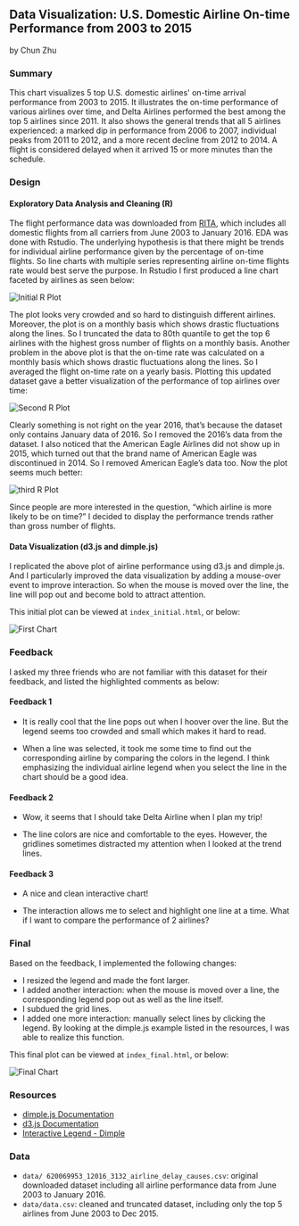 ## Data Visualization: U.S. Domestic Airline On-time Performance from 2003 to 2015
by Chun Zhu

### Summary

This chart visualizes 5 top U.S. domestic airlines' on-time arrival performance from 2003 to 2015. It illustrates the on-time performance of various airlines over time, and Delta Airlines performed the best among the top 5 airlines since 2011.  It also shows the general trends that all 5 airlines experienced: a marked dip in performance from 2006 to 2007, individual peaks from 2011 to 2012, and a more recent decline from 2012 to 2014. A flight is considered delayed when it arrived 15 or more minutes than the schedule.

### Design

#### Exploratory Data Analysis and Cleaning (R)

The flight performance data was downloaded from [RITA]( http://www.transtats.bts.gov/OT_Delay/OT_DelayCause1.asp), which includes all domestic flights from all carriers from June 2003 to January 2016. EDA  was done with Rstudio. The underlying hypothesis is that there might be trends for individual airline performance given by the percentage of on-time flights. So line charts with multiple series representing airline on-time flights rate would best serve the purpose. In Rstudio I first produced a line chart faceted by airlines as seen below:

![Initial R Plot](https://github.com/happychun85/P5-Data-Visualization/blob/master/images/R_all_airlines.png)

The plot looks very crowded and so hard to distinguish different airlines. Moreover, the plot is on a monthly basis which shows drastic fluctuations along the lines. So I truncated the data to 80th quantile to get the top 6 airlines with the highest gross number of flights on a monthly basis.  Another problem in the above plot is that the on-time rate was calculated on a monthly basis which shows drastic fluctuations along the lines. So I averaged the flight on-time rate on a yearly basis. Plotting this updated dataset gave a better visualization of the performance of top airlines over time:

![Second R Plot]( https://github.com/happychun85/P5-Data-Visualization/blob/master/images/R_top_6airlines_2003_2016.png)

Clearly something is not right on the year 2016, that’s because the dataset only contains January data of 2016. So I removed the 2016’s data from the dataset. I also noticed that the American Eagle Airlines did not show up in 2015, which turned out that the brand name of American Eagle was discontinued in 2014. So I removed American Eagle’s data too. Now the plot seems much better:

![third R Plot]( https://github.com/happychun85/P5-Data-Visualization/blob/master/images/R_top_5airlines_2003_2015.png)

Since people are more interested in the question, “which airline is more likely to be on time?” I decided to display the performance trends rather than gross number of flights.

#### Data Visualization (d3.js and dimple.js)

I replicated the above plot of airline performance using d3.js and dimple.js. And I particularly improved the data visualization by adding a mouse-over event to improve interaction. So when the mouse is moved over the line, the line will pop out and become bold to attract attention.

This initial plot can be viewed at `index_initial.html`, or below:

![First Chart]( https://github.com/happychun85/P5-Data-Visualization/blob/master/images/initial_plot.png)

### Feedback

I asked my three friends who are not familiar with this dataset for their feedback, and listed the highlighted comments as below:

#### Feedback 1

- It is really cool that the line pops out when I hoover over the line. But the legend seems too crowded and small which makes it hard to read. 

- When a line was selected, it took me some time to find out the corresponding airline by comparing the colors in the legend. I think emphasizing the individual airline legend when you select the line in the chart should be a good idea.

#### Feedback 2

- Wow, it seems that I should take Delta Airline when I plan my trip!

- The line colors are nice and comfortable to the eyes. However, the gridlines sometimes distracted my attention when I looked at the trend lines.

#### Feedback 3

- A nice and clean interactive chart! 

- The interaction allows me to select and highlight one line at a time. What if I want to compare the performance of 2 airlines?

### Final

Based on the feedback, I implemented the following changes:

- I resized the legend and made the font larger.
- I added another interaction: when the mouse is moved over a line, the corresponding legend pop out as well as the line itself.
- I subdued the grid lines.
- I added one more interaction: manually select lines by clicking the legend.  By looking at the dimple.js example listed in the resources, I was able to realize this function.

This final plot can be viewed at `index_final.html`, or below:

![Final Chart]( https://github.com/happychun85/P5-Data-Visualization/blob/master/images/final_plot.png)

### Resources

- [dimple.js Documentation](http://dimplejs.org/)
- [d3.js Documentation]( https://github.com/mbostock/d3/wiki/API-Reference)
- [Interactive Legend - Dimple]( http://dimplejs.org/advanced_examples_viewer.html?id=advanced_interactive_legends)

### Data

- `data/ 620069953_12016_3132_airline_delay_causes.csv`: original downloaded dataset including all airline performance data from June 2003 to January 2016.
- `data/data.csv`: cleaned and truncated dataset, including only the top 5 airlines from June 2003 to Dec 2015.
